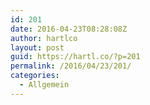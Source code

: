 ```yaml
---
id: 201
date: 2016-04-23T08:28:08Z
author: hartlco
layout: post
guid: https://hartl.co/?p=201
permalink: /2016/04/23/201/
categories:
  - Allgemein
---
```

<img src="https://i2.wp.com/hartl.co/files//IMG_0879.JPG?w=760&#038;ssl=1" alt="" data-recalc-dims="1" />